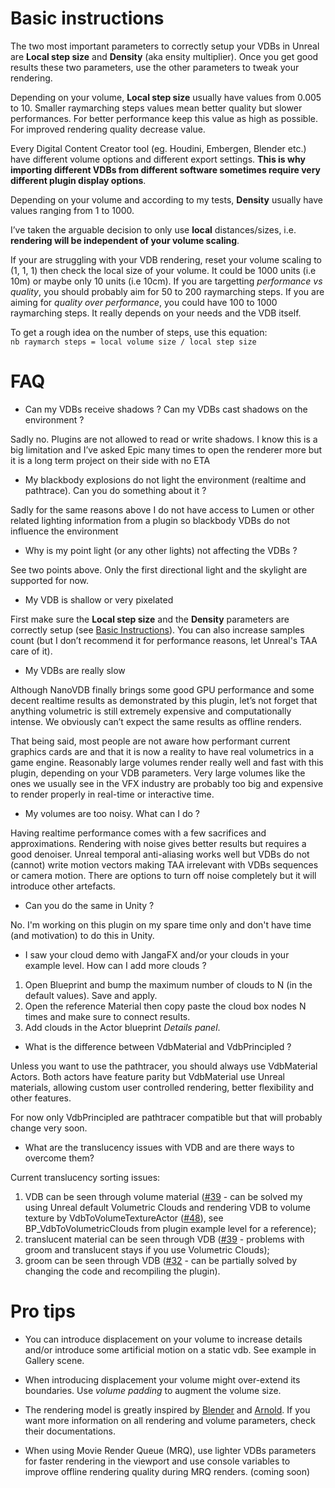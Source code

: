 # Basic instructions
The two most important parameters to correctly setup your VDBs in Unreal are **Local step size** and **Density** 
(aka ensity multiplier). Once you get good results these two parameters, use the other parameters to tweak your 
rendering.

Depending on your volume, **Local step size** usually have values from 0.005 to 10. Smaller raymarching steps values 
mean better quality but slower performances. For better performance keep this value as high as possible. 
For improved rendering quality decrease value.

Every Digital Content Creator tool (eg. Houdini, Embergen, Blender etc.) have different volume options and 
different export settings. **This is why importing different VDBs from different software sometimes require very
different plugin display options**.

Depending on your volume and according to my tests, **Density** usually have values ranging from 1 to 1000.

I’ve taken the arguable decision to only use **local** distances/sizes, i.e. **rendering will be independent of your volume scaling**.

If your are struggling with your VDB rendering, reset your volume scaling to (1, 1, 1) then check the local size of 
your volume. It could be 1000 units (i.e 10m) or maybe only 10 units (i.e 10cm). If you are targetting *performance 
vs quality*, you should probably aim for 50 to 200 raymarching steps. If you are aiming for 
*quality over performance*, you could have 100 to 1000 raymarching steps. It really depends on your needs and the VDB itself.

To get a rough idea on the number of steps, use this equation:  
`nb raymarch steps = local volume size / local step size` 

# FAQ
* Can my VDBs receive shadows ? Can my VDBs cast shadows on the environment ?

Sadly no. Plugins are not allowed to read or write shadows. I know this is a big limitation and I’ve asked Epic 
many times to open the renderer more but it is a long term project on their side with no ETA

* My blackbody explosions do not light the environment (realtime and pathtrace). Can you do something about it ?

Sadly for the same reasons above I do not have access to Lumen or other related lighting information from a plugin 
so blackbody VDBs do not influence the environment

* Why is my point light (or any other lights) not affecting the VDBs ?

See two points above. Only the first directional light and the skylight are supported for now.

* My VDB is shallow or very pixelated

First make sure the **Local step size** and the **Density** parameters are correctly setup (see 
[Basic Instructions](#basic-instructions)). You can also increase samples count (but I don’t 
recommend it for performance reasons, let Unreal's TAA care of it).

* My VDBs are really slow

Although NanoVDB finally brings some good GPU performance and some decent realtime results as demonstrated by 
this plugin, let’s not forget that anything volumetric is still extremely expensive and computationally intense. 
We obviously can’t expect the same results as offline renders. 

That being said, most people are not aware how performant current graphics cards are and that it is now a reality to 
have real volumetrics in a game engine. Reasonably large volumes render really well and fast with this plugin, 
depending on your VDB parameters. Very large volumes like the ones we usually see in the VFX industry are probably 
too big and expensive to render properly in real-time or interactive time.


* My volumes are too noisy. What can I do ?

Having realtime performance comes with a few sacrifices and approximations. Rendering with noise gives better 
results but requires a good denoiser. Unreal temporal anti-aliasing works well but VDBs do not (cannot) write motion 
vectors making TAA irrelevant with VDBs sequences or camera motion. There are options to turn off noise completely 
but it will introduce other artefacts.

* Can you do the same in Unity ?

No. I'm working on this plugin on my spare time only and don't have time (and motivation) to do this in Unity.

* I saw your cloud demo with JangaFX and/or your clouds in your example level. How can I add more clouds ? 
1. Open Blueprint and bump the maximum number of clouds to N (in the default values). Save and apply. 
2. Open the reference Material then copy paste the cloud box nodes N times and make sure to connect results.  
3. Add clouds in the Actor blueprint *Details panel*.

* What is the difference between VdbMaterial and VdbPrincipled ?

Unless you want to use the pathtracer, you should always use VdbMaterial Actors. Both actors have feature parity 
but VdbMaterial use Unreal materials, allowing custom user controlled rendering, better flexibility and other features.

For now only VdbPrincipled are pathtracer compatible but that will probably change very soon.

* What are the translucency issues with VDB and are there ways to overcome them?

Current translucency sorting issues:
1) VDB can be seen through volume material ([#39](https://github.com/eidosmontreal/unreal-vdb/issues/39) - can be solved my using Unreal default Volumetric Clouds and rendering VDB to volume texture by VdbToVolumeTextureActor ([#48](https://github.com/eidosmontreal/unreal-vdb/issues/48)), see BP_VdbToVolumetricClouds from plugin example level for a reference);
2) translucent material can be seen through VDB ([#39](https://github.com/eidosmontreal/unreal-vdb/issues/39) - problems with groom and translucent stays if you use Volumetric Clouds);
3) groom can be seen through VDB ([#32](https://github.com/eidosmontreal/unreal-vdb/issues/32) - can be partially solved by changing the code and recompiling the plugin).

# Pro tips

* You can introduce displacement on your volume to increase details and/or introduce some artificial motion on a 
static vdb. See example in Gallery scene.

* When introducing displacement your volume might over-extend its boundaries. Use *volume padding* to augment the 
volume size.

* The rendering model is greatly inspired by 
[Blender](https://docs.blender.org/manual/en/latest/render/shader_nodes/shader/volume_principled.html)
and [Arnold](https://docs.arnoldrenderer.com/display/A5AFMUG/Standard+Volume). If you want more information
on all rendering and volume parameters, check their documentations.

* When using Movie Render Queue (MRQ), use lighter VDBs parameters for faster rendering in the viewport and use 
console variables to improve offline rendering quality during MRQ renders. (coming soon)


